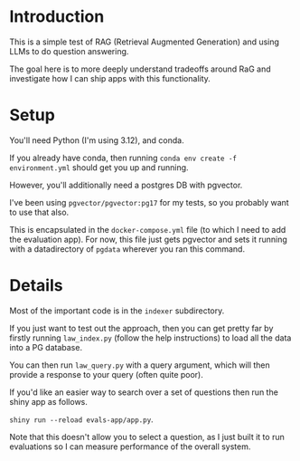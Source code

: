 # Introduction

This is a simple test of RAG (Retrieval Augmented Generation) and
using LLMs to do question answering.


The goal here is to more deeply understand tradeoffs around RaG
and investigate how I can ship apps with this functionality. 

# Setup

You'll need Python (I'm using 3.12), and conda. 

If you already have conda, then running `conda env create -f environment.yml` should
get you up and running. 

However, you'll additionally need a postgres DB with pgvector. 

I've been using `pgvector/pgvector:pg17` for my tests, so you probably want
to use that also. 

This is encapsulated in the `docker-compose.yml` file (to which I need
to add the evaluation app). For now, this file just gets pgvector
and sets it running with a datadirectory of `pgdata` wherever you ran this command. 

# Details

Most of the important code is in the `indexer` subdirectory. 

If you just want to test out the approach, then you can get pretty far
by firstly running `law_index.py` (follow the help instructions)
to load all the data into a PG database.

You can then run `law_query.py` with a query argument, which
will then provide a response to your query (often quite poor). 

If you'd like an easier way to search over a set of questions
then run the shiny app as follows. 

`shiny run --reload evals-app/app.py`.

Note that this doesn't allow you to select a question, as I
just built it to run evaluations so I can measure performance
of the overall system. 

